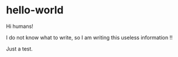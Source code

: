 # hello-world

Hi humans!

I do not know what to write, so I am writing this useless information !!

Just a test.
